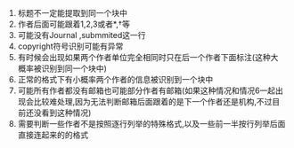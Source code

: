 1. 标题不一定能提取到同一个块中
2. 作者后面可能跟着1,2,3或者*,†等
3. 可能没有Journal ,submmited这一行
4. copyright符号识别可能有异常
5. 有时候会出现如果两个作者单位完全相同时只在后一个作者下面标注(这种大概率被识别到同一个块中)
6. 正常的格式下有小概率两个作者的信息被识别到一个块中
7. 可能所有作者都没有邮箱也可能部分作者有邮箱(如果这种情况和情况6一起出现会比较难处理,因为无法判断邮箱后面跟着的是下一个作者还是机构,不过目前还没看到这种情况)
8. 需要判断一些作者不是按照逐行列举的特殊格式,以及一些前一半按行列举后面直接连起来的的格式
